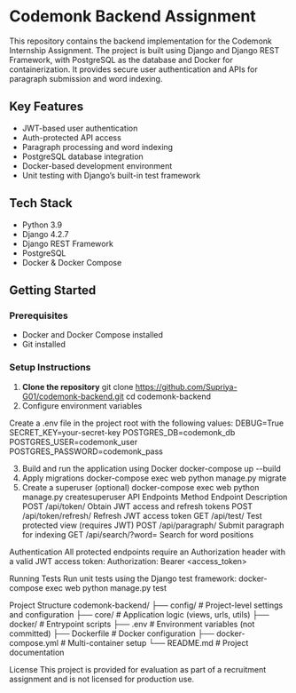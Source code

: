 # Codemonk Backend Assignment

This repository contains the backend implementation for the Codemonk Internship Assignment. The project is built using Django and Django REST Framework, with PostgreSQL as the database and Docker for containerization. It provides secure user authentication and APIs for paragraph submission and word indexing.

## Key Features

- JWT-based user authentication
- Auth-protected API access
- Paragraph processing and word indexing
- PostgreSQL database integration
- Docker-based development environment
- Unit testing with Django’s built-in test framework

## Tech Stack

- Python 3.9
- Django 4.2.7
- Django REST Framework
- PostgreSQL
- Docker & Docker Compose

## Getting Started

### Prerequisites

- Docker and Docker Compose installed
- Git installed

### Setup Instructions

1. **Clone the repository**
   git clone https://github.com/Supriya-G01/codemonk-backend.git
   cd codemonk-backend
2. Configure environment variables

Create a .env file in the project root with the following values:
DEBUG=True
SECRET_KEY=your-secret-key
POSTGRES_DB=codemonk_db
POSTGRES_USER=codemonk_user
POSTGRES_PASSWORD=codemonk_pass

3. Build and run the application using Docker
docker-compose up --build
4. Apply migrations
docker-compose exec web python manage.py migrate
5. Create a superuser (optional)
docker-compose exec web python manage.py createsuperuser
API Endpoints
Method	Endpoint	Description
POST	/api/token/	Obtain JWT access and refresh tokens
POST	/api/token/refresh/	Refresh JWT access token
GET	/api/test/	Test protected view (requires JWT)
POST	/api/paragraph/	Submit paragraph for indexing
GET	/api/search/?word=	Search for word positions

Authentication
All protected endpoints require an Authorization header with a valid JWT access token:
Authorization: Bearer <access_token>

Running Tests
Run unit tests using the Django test framework:
docker-compose exec web python manage.py test

Project Structure
codemonk-backend/
├── config/              # Project-level settings and configuration
├── core/                # Application logic (views, urls, utils)
├── docker/              # Entrypoint scripts
├── .env                 # Environment variables (not committed)
├── Dockerfile           # Docker configuration
├── docker-compose.yml   # Multi-container setup
└── README.md            # Project documentation

License
This project is provided for evaluation as part of a recruitment assignment and is not licensed for production use.
